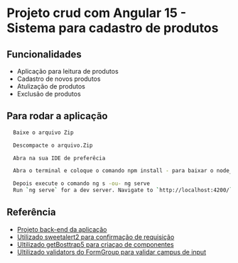 




# Projeto crud com Angular 15 - Sistema para cadastro de produtos




## Funcionalidades

- Aplicação para leitura de produtos
- Cadastro de novos produtos
- Atulização de produtos
- Exclusão de produtos



## Para rodar a aplicação

```bash
  Baixe o arquivo Zip
```
```bash
  Descompacte o arquivo.Zip
```
```bash
  Abra na sua IDE de preferêcia
```
```bash
  Abra o terminal e coloque o comando npm install - para baixar o node_modules
```
```bash
  Depois execute o comando ng s -ou- ng serve
  Run `ng serve` for a dev server. Navigate to `http://localhost:4200/`. The application will automatically reload if you change any of the source files
```
## Referência

 - [Projeto back-end da aplicação](https://github.com/Wasselucasjp/treinamento-minsait)
 - [Utilizado sweetalert2 para confirmação de requisição](https://sweetalert2.github.io/v10.html)
 - [Ultilizado getBosttrap5 para criaçao de componentes](https://getbootstrap.com/)
 - [Ultilizado validators do FormGroup para validar campus de input](https://www.digitalocean.com/community/tutorials/angular-custom-validation)
